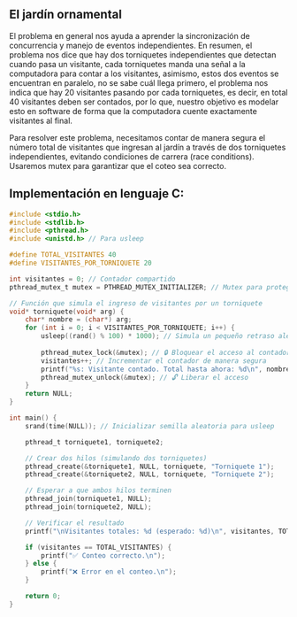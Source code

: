 ## El jardín ornamental

El problema en general nos ayuda a aprender la sincronización de concurrencia y manejo de eventos independientes. En resumen, el problema nos dice que hay dos torniquetes independientes que detectan cuando pasa un visitante, cada torniquetes manda una señal a la computadora para contar a los visitantes, asimismo, estos dos eventos se encuentran en paralelo, no se sabe cuál llega primero, el problema nos indica que hay 20 visitantes pasando por cada torniquetes, es decir, en total 40 visitantes deben ser contados, por lo que, nuestro objetivo es modelar esto en software de forma que la computadora cuente exactamente visitantes al final.

Para resolver este problema, necesitamos contar de manera segura el número total de visitantes que ingresan al jardín a través de dos torniquetes independientes, evitando condiciones de carrera (race conditions). Usaremos mutex para garantizar que el coteo sea correcto.

## Implementación en lenguaje C:
```c
#include <stdio.h>
#include <stdlib.h>
#include <pthread.h>
#include <unistd.h> // Para usleep

#define TOTAL_VISITANTES 40
#define VISITANTES_POR_TORNIQUETE 20

int visitantes = 0; // Contador compartido
pthread_mutex_t mutex = PTHREAD_MUTEX_INITIALIZER; // Mutex para proteger el contador

// Función que simula el ingreso de visitantes por un torniquete
void* torniquete(void* arg) {
    char* nombre = (char*) arg;
    for (int i = 0; i < VISITANTES_POR_TORNIQUETE; i++) {
        usleep((rand() % 100) * 1000); // Simula un pequeño retraso aleatorio (0-100 ms)
        
        pthread_mutex_lock(&mutex); // 🔒 Bloquear el acceso al contador
        visitantes++; // Incrementar el contador de manera segura
        printf("%s: Visitante contado. Total hasta ahora: %d\n", nombre, visitantes);
        pthread_mutex_unlock(&mutex); // 🔓 Liberar el acceso
    }
    return NULL;
}

int main() {
    srand(time(NULL)); // Inicializar semilla aleatoria para usleep

    pthread_t torniquete1, torniquete2;

    // Crear dos hilos (simulando dos torniquetes)
    pthread_create(&torniquete1, NULL, torniquete, "Torniquete 1");
    pthread_create(&torniquete2, NULL, torniquete, "Torniquete 2");

    // Esperar a que ambos hilos terminen
    pthread_join(torniquete1, NULL);
    pthread_join(torniquete2, NULL);

    // Verificar el resultado
    printf("\nVisitantes totales: %d (esperado: %d)\n", visitantes, TOTAL_VISITANTES);

    if (visitantes == TOTAL_VISITANTES) {
        printf("✅ Conteo correcto.\n");
    } else {
        printf("❌ Error en el conteo.\n");
    }

    return 0;
}
```

